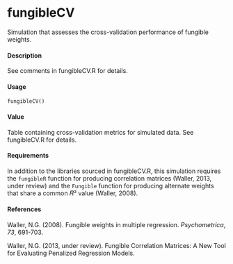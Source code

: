 fungibleCV
==========
Simulation that assesses the cross-validation performance of fungible weights.

#### Description
See comments in fungibleCV.R for details.

#### Usage
`fungibleCV()`

#### Value
Table containing cross-validation metrics for simulated data. See fungibleCV.R for details.

#### Requirements
In addition to the libraries sourced in fungibleCV.R, this simulation requires the `fungibleR` function for producing correlation matrices (Waller, 2013, under review) and the `Fungible` function for producing alternate weights that share a common 𝑅² value (Waller, 2008).

#### References
Waller, N.G. (2008). Fungible weights in multiple regression. *Psychometrica*, *73*, 691-703.

Waller, N.G. (2013, under review). Fungible Correlation Matrices: A New Tool for Evaluating Penalized Regression Models.
